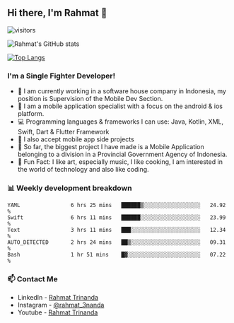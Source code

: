 ## Hi there, I'm Rahmat 👋
![visitors](https://visitor-badge.glitch.me/badge?page_id=https://github.com/rahmat3nanda/)

![Rahmat's GitHub stats](https://github-readme-stats.vercel.app/api?username=rahmat3nanda&count_private=true&show_icons=true&theme=radical)

[![Top Langs](https://github-readme-stats.vercel.app/api/top-langs/?username=rahmat3nanda&show_icons=true&theme=radical&layout=compact)](https://github.com/rahmat3nanda/github-readme-stats)

### I'm a Single Fighter Developer!
- :office: I am currently working in a software house company in Indonesia, my position is Supervision of the Mobile Dev Section.
- :iphone: I am a mobile application specialist with a focus on the android & ios platform.
- :computer: Programming languages & frameworks I can use: Java, Kotlin, XML, Swift, Dart & Flutter Framework
- :handshake: I also accept mobile app side projects
- :police_car: So far, the biggest project I have made is a Mobile Application belonging to a division in a Provincial Government Agency of Indonesia.
- :notebook: Fun Fact: I like art, especially music, I like cooking, I am interested in the world of technology and also like coding.

### 📊 Weekly development breakdown

<!--START_SECTION:waka-->

```text
YAML                6 hrs 25 mins   ██████▒░░░░░░░░░░░░░░░░░░   24.92 %
Swift               6 hrs 11 mins   ██████░░░░░░░░░░░░░░░░░░░   23.99 %
Text                3 hrs 11 mins   ███░░░░░░░░░░░░░░░░░░░░░░   12.34 %
AUTO_DETECTED       2 hrs 24 mins   ██▒░░░░░░░░░░░░░░░░░░░░░░   09.31 %
Bash                1 hr 51 mins    █▓░░░░░░░░░░░░░░░░░░░░░░░   07.22 %
```

<!--END_SECTION:waka-->

### 📫 Contact Me
- LinkedIn - [Rahmat Trinanda](https://www.linkedin.com/in/rahmat-trinanda/)
- Instagram - [@rahmat_3nanda](https://www.instagram.com/rahmat_3nanda/)
- Youtube - [Rahmat Trinanda](https://www.youtube.com/channel/UCmhq5_o2cDpYsTtBl24XEAw)

